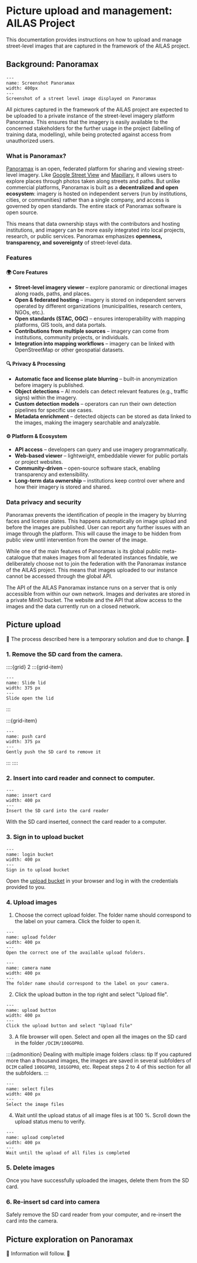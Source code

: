# Picture upload and management: AILAS Project

This documentation provides instructions on how to upload and manage street-level images that are captured in the framework of the AILAS project.

## Background: Panoramax

<!-- Screenshot Panoramax -->

```{figure} /fig/AILAS_screenshot_panoramax.png
---
name: Screenshot Panoramax
width: 400px
---
Screenshot of a street level image displayed on Panoramax
```

All pictures captured in the framework of the AILAS project are expected to be uploaded to a private instance of the street-level imagery platform Panoramax. This ensures that the imagery is easily available to the concerned stakeholders for the further usage in the project (labelling of training data, modelling), while being protected against access from unauthorized users.

### What is Panoramax?

[Panoramax](https://panoramax.fr) is an open, federated platform for sharing and viewing street-level imagery. Like [Google Street View](https://www.google.com/streetview/) and [Mapillary](https://www.mapillary.com), it allows users to explore places through photos taken along streets and paths. But unlike commercial platforms, Panoramax is built as a **decentralized and open ecosystem**: imagery is hosted on independent servers (run by institutions, cities, or communities) rather than a single company, and access is governed by open standards. The entire stack of Panoramax software is open source.

This means that data ownership stays with the contributors and hosting institutions, and imagery can be more easily integrated into local projects, research, or public services. Panoramax emphasizes **openness, transparency, and sovereignty** of street-level data.

### Features

#### 🌍 Core Features

* **Street-level imagery viewer** – explore panoramic or directional images along roads, paths, and places.
* **Open & federated hosting** – imagery is stored on independent servers operated by different organizations (municipalities, research centers, NGOs, etc.).
* **Open standards (STAC, OGC)** – ensures interoperability with mapping platforms, GIS tools, and data portals.
* **Contributions from multiple sources** – imagery can come from institutions, community projects, or individuals.
* **Integration into mapping workflows** – imagery can be linked with OpenStreetMap or other geospatial datasets.

#### 🔍 Privacy & Processing

* **Automatic face and license plate blurring** – built-in anonymization before imagery is published.
* **Object detections** – AI models can detect relevant features (e.g., traffic signs) within the imagery.
* **Custom detection models** – operators can run their own detection pipelines for specific use cases.
* **Metadata enrichment** – detected objects can be stored as data linked to the images, making the imagery searchable and analyzable.

#### ⚙️ Platform & Ecosystem

* **API access** – developers can query and use imagery programmatically.
* **Web-based viewer** – lightweight, embeddable viewer for public portals or project websites.
* **Community-driven** – open-source software stack, enabling transparency and extensibility.
* **Long-term data ownership** – institutions keep control over where and how their imagery is stored and shared.

### Data privacy and security

Panoramax prevents the identification of people in the imagery by blurring faces and license plates. This happens automatically on image upload and before the images are published. User can report any further issues with an image through the platform. This will cause the image to be hidden from public view until intervention from the owner of the image.

While one of the main features of Panoramax is its global public meta-catalogue that makes images from all federated instances findable, we deliberately choose not to join the federation with the Panoramax instance of the AILAS project. This means that images uploaded to our instance cannot be accessed through the global API.

The API of the AILAS Panoramax instance runs on a server that is only accessible from within our own network. Images and derivates are stored in a private MinIO bucket. The website and the API that allow access to the images and the data currently run on a closed network.

## Picture upload
🚧 The process described here is a temporary solution and due to change. 🚧

### 1. Remove the SD card from the camera.

::::{grid} 2
:::{grid-item}

```{figure} /fig/AILAS_slide_lid.jpg
---
name: Slide lid
width: 375 px
---
Slide open the lid 
```

:::

:::{grid-item}

```{figure} /fig/AILAS_push_card.jpg
---
name: push card
width: 375 px
---
Gently push the SD card to remove it
```

:::
::::

### 2. Insert into card reader and connect to computer.

```{figure} /fig/AILAS_insert_card.jpg
---
name: insert card
width: 400 px
---
Insert the SD card into the card reader
```

With the SD card inserted, connect the card reader to a computer.

### 3. Sign in to upload bucket

```{figure} /fig/AILAS_bucket_login.png
---
name: login bucket
width: 400 px
---
Sign in to upload bucket
```

Open the [upload bucket](https://warm.storage.heigit.org/ui/browser/heigit-hum-panoramax-temp) in your browser and log in with the credentials provided to you.

### 4. Upload images

1. Choose the correct upload folder. The folder name should correspond to the label on your camera. Click the folder to open it.

```{figure} /fig/AILAS_choose_upload_folder.png
---
name: upload folder
width: 400 px
---
Open the correct one of the available upload folders.
```

```{figure} /fig/AILAS_camera_label.jpg
---
name: camera name
width: 400 px
---
The folder name should correspond to the label on your camera.
```

2. Click the upload button in the top right and select "Upload file".

```{figure} /fig/AILAS_upload_button.png
---
name: upload button
width: 400 px
---
Click the upload button and select "Upload file"
```
3.  A file browser will open. Select and open all the images on the SD card in the folder `/DCIM/100GOPRO`.

:::{admonition} Dealing with multiple image folders
:class: tip
If you captured more than a thousand images, the images are saved in several subfolders of `DCIM` called `100GOPRO`, `101GOPRO`, etc. Repeat steps 2 to 4 of this section for all the subfolders.
:::

```{figure} /fig/AILAS_select_files.png
---
name: select files
width: 400 px
---
Select the image files
```
4. Wait until the upload status of all image files is at 100 %. Scroll down the upload status menu to verify.

```{figure} /fig/AILAS_upload_completed.png
---
name: upload completed
width: 400 px
---
Wait until the upload of all files is completed
```

### 5. Delete images

Once you have successfully uploaded the images, delete them from the SD card.

### 6. Re-insert sd card into camera

Safely remove the SD card reader from your computer, and re-insert the card into the camera.

## Picture exploration on Panoramax
🚧 Information will follow. 🚧